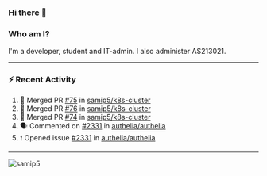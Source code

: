 ### Hi there 👋

### Who am I?
I'm a developer, student and IT-admin. I also administer AS213021.

---
### :zap: Recent Activity
<!--START_SECTION:activity-->
1. 🎉 Merged PR [#75](https://github.com/samip5/k8s-cluster/pull/75) in [samip5/k8s-cluster](https://github.com/samip5/k8s-cluster)
2. 🎉 Merged PR [#76](https://github.com/samip5/k8s-cluster/pull/76) in [samip5/k8s-cluster](https://github.com/samip5/k8s-cluster)
3. 🎉 Merged PR [#74](https://github.com/samip5/k8s-cluster/pull/74) in [samip5/k8s-cluster](https://github.com/samip5/k8s-cluster)
4. 🗣 Commented on [#2331](https://github.com/authelia/authelia/issues/2331) in [authelia/authelia](https://github.com/authelia/authelia)
5. ❗️ Opened issue [#2331](https://github.com/authelia/authelia/issues/2331) in [authelia/authelia](https://github.com/authelia/authelia)
<!--END_SECTION:activity-->
---

<img align="center" src="https://github-readme-stats.vercel.app/api?username=samip5&show_icons=true" alt="samip5" />
